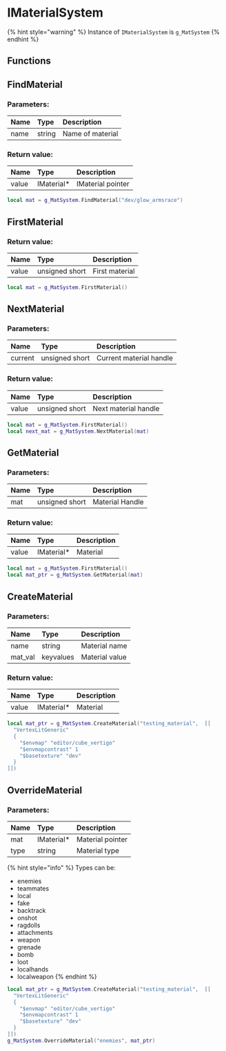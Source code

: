 # IMaterialSystem

{% hint style="warning" %}
Instance of `IMaterialSystem` is `g_MatSystem`
{% endhint %}

## Functions

## FindMaterial

### Parameters:

| Name | Type | Description |
| :--- | :--- | :--- |
| name | string | Name of material |

### Return value:

| Name | Type | Description |
| :--- | :--- | :--- |
| value | IMaterial\* | IMaterial pointer |

```lua
local mat = g_MatSystem.FindMaterial("dev/glow_armsrace")
```

## FirstMaterial

### Return value:

| Name | Type | Description |
| :--- | :--- | :--- |
| value | unsigned short | First material |

```lua
local mat = g_MatSystem.FirstMaterial()
```

## NextMaterial

### Parameters:

| Name | Type | Description |
| :--- | :--- | :--- |
| current | unsigned short | Current material handle |

### Return value:

| Name | Type | Description |
| :--- | :--- | :--- |
| value | unsigned short | Next material handle |

```lua
local mat = g_MatSystem.FirstMaterial()
local next_mat = g_MatSystem.NextMaterial(mat)
```

## GetMaterial

### Parameters:

| Name | Type | Description |
| :--- | :--- | :--- |
| mat | unsigned short | Material Handle |

### Return value:

| Name | Type | Description |
| :--- | :--- | :--- |
| value | IMaterial\* | Material |

```lua
local mat = g_MatSystem.FirstMaterial()
local mat_ptr = g_MatSystem.GetMaterial(mat)
```

## CreateMaterial

### Parameters:

| Name | Type | Description |
| :--- | :--- | :--- |
| name | string | Material name |
| mat\_val | keyvalues | Material value |

### Return value:

| Name | Type | Description |
| :--- | :--- | :--- |
| value | IMaterial\* | Material |

```lua
local mat_ptr = g_MatSystem.CreateMaterial("testing_material",  [[
  "VertexLitGeneric"
  {
    "$envmap" "editor/cube_vertigo"
    "$envmapcontrast" 1
    "$basetexture" "dev"
  }  
]])
```

## OverrideMaterial

### Parameters:

| Name | Type | Description |
| :--- | :--- | :--- |
| mat | IMaterial\* | Material pointer |
| type | string | Material type |

{% hint style="info" %}
Types can be:

* enemies
* teammates
* local
* fake
* backtrack
* onshot
* ragdolls
* attachments
* weapon
* grenade
* bomb
* loot
* localhands
* localweapon
{% endhint %}

```lua
local mat_ptr = g_MatSystem.CreateMaterial("testing_material",  [[
  "VertexLitGeneric"
  {
    "$envmap" "editor/cube_vertigo"
    "$envmapcontrast" 1
    "$basetexture" "dev"
  }  
]])
g_MatSystem.OverrideMaterial("enemies", mat_ptr)
```

